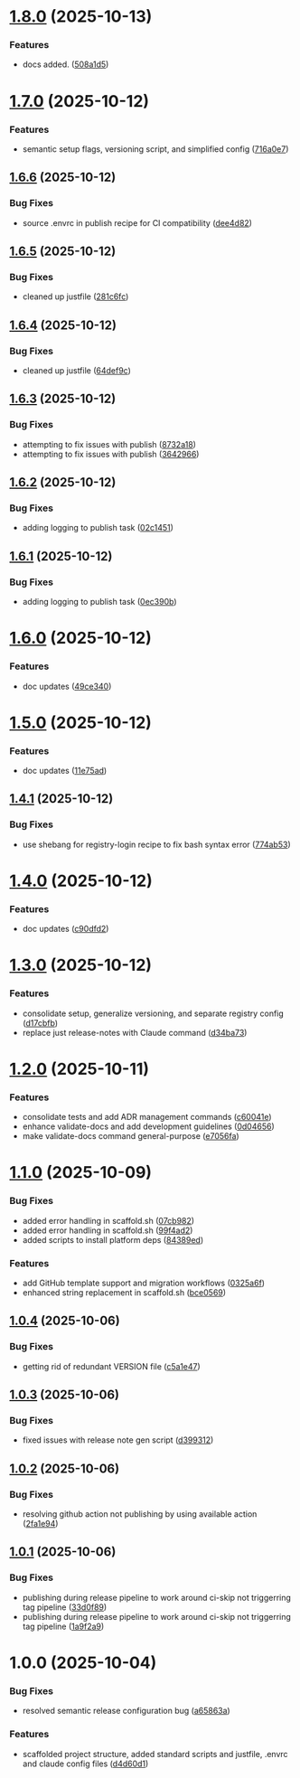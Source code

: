 # [1.8.0](https://github.com/cloudvoyant/lib/compare/v1.7.0...v1.8.0) (2025-10-13)


### Features

* docs added. ([508a1d5](https://github.com/cloudvoyant/lib/commit/508a1d5ff02a48017330a99221ef2a6632516d1a))

# [1.7.0](https://github.com/cloudvoyant/lib/compare/v1.6.6...v1.7.0) (2025-10-12)


### Features

* semantic setup flags, versioning script, and simplified config ([716a0e7](https://github.com/cloudvoyant/lib/commit/716a0e7bbf374ffa7e8223773e7504bbc96a0582))

## [1.6.6](https://github.com/cloudvoyant/lib/compare/v1.6.5...v1.6.6) (2025-10-12)


### Bug Fixes

* source .envrc in publish recipe for CI compatibility ([dee4d82](https://github.com/cloudvoyant/lib/commit/dee4d821f307c7ff2803848fdd516b73a1eed9a2))

## [1.6.5](https://github.com/cloudvoyant/lib/compare/v1.6.4...v1.6.5) (2025-10-12)


### Bug Fixes

* cleaned up justfile ([281c6fc](https://github.com/cloudvoyant/lib/commit/281c6fce7801b9cc90f53bdb192901750268ad67))

## [1.6.4](https://github.com/cloudvoyant/lib/compare/v1.6.3...v1.6.4) (2025-10-12)


### Bug Fixes

* cleaned up justfile ([64def9c](https://github.com/cloudvoyant/lib/commit/64def9c96034e3c01c70e01ef1e58ecae0b04f99))

## [1.6.3](https://github.com/cloudvoyant/lib/compare/v1.6.2...v1.6.3) (2025-10-12)


### Bug Fixes

* attempting to fix issues with publish ([8732a18](https://github.com/cloudvoyant/lib/commit/8732a189610182c00f6c66c423c30bf402e4b2ec))
* attempting to fix issues with publish ([3642966](https://github.com/cloudvoyant/lib/commit/3642966677a9c607e9cc56dea538bae3416e700f))

## [1.6.2](https://github.com/cloudvoyant/lib/compare/v1.6.1...v1.6.2) (2025-10-12)


### Bug Fixes

* adding logging to publish task ([02c1451](https://github.com/cloudvoyant/lib/commit/02c14514bfab8205b50afc047b55c5a9cd826362))

## [1.6.1](https://github.com/cloudvoyant/lib/compare/v1.6.0...v1.6.1) (2025-10-12)


### Bug Fixes

* adding logging to publish task ([0ec390b](https://github.com/cloudvoyant/lib/commit/0ec390bcde8ab6c6ac349e96efb7dfba19523c8e))

# [1.6.0](https://github.com/cloudvoyant/lib/compare/v1.5.0...v1.6.0) (2025-10-12)


### Features

* doc updates ([49ce340](https://github.com/cloudvoyant/lib/commit/49ce340a022fece8c2f04598305c018d4e1aa061))

# [1.5.0](https://github.com/cloudvoyant/lib/compare/v1.4.1...v1.5.0) (2025-10-12)


### Features

* doc updates ([11e75ad](https://github.com/cloudvoyant/lib/commit/11e75ad451e48a0200b77b42c611a54e8984965f))

## [1.4.1](https://github.com/cloudvoyant/lib/compare/v1.4.0...v1.4.1) (2025-10-12)


### Bug Fixes

* use shebang for registry-login recipe to fix bash syntax error ([774ab53](https://github.com/cloudvoyant/lib/commit/774ab53fc6ff3e02373b54d9c343ca5ca1065d62))

# [1.4.0](https://github.com/cloudvoyant/lib/compare/v1.3.0...v1.4.0) (2025-10-12)


### Features

* doc updates ([c90dfd2](https://github.com/cloudvoyant/lib/commit/c90dfd201e2b6557e50a368f2e198fa8ece9d426))

# [1.3.0](https://github.com/cloudvoyant/lib/compare/v1.2.0...v1.3.0) (2025-10-12)


### Features

* consolidate setup, generalize versioning, and separate registry config ([d17cbfb](https://github.com/cloudvoyant/lib/commit/d17cbfbfda8ede27bb3235a9743a044014f40308))
* replace just release-notes with Claude command ([d34ba73](https://github.com/cloudvoyant/lib/commit/d34ba737a848278f6c753111a4add7e6afc3ed78))

# [1.2.0](https://github.com/cloudvoyant/lib/compare/v1.1.0...v1.2.0) (2025-10-11)

### Features

- consolidate tests and add ADR management commands ([c60041e](https://github.com/cloudvoyant/lib/commit/c60041ed5077d3da573dc7a9b33ededaebc863e7))
- enhance validate-docs and add development guidelines ([0d04656](https://github.com/cloudvoyant/lib/commit/0d046560c7c025339df669326c1fea668e310e87))
- make validate-docs command general-purpose ([e7056fa](https://github.com/cloudvoyant/lib/commit/e7056fa8aa3edcacad99c8a53d56c1f6f8532495))

# [1.1.0](https://github.com/cloudvoyant/lib/compare/v1.0.4...v1.1.0) (2025-10-09)

### Bug Fixes

- added error handling in scaffold.sh ([07cb982](https://github.com/cloudvoyant/lib/commit/07cb982c77b43ca91bee52688977797784f97ce0))
- added error handling in scaffold.sh ([99f4ad2](https://github.com/cloudvoyant/lib/commit/99f4ad2202bdea5291dc22701e05365919454461))
- added scripts to install platform deps ([84389ed](https://github.com/cloudvoyant/lib/commit/84389ed459c8cc7874bf3f301f9741e22933d37a))

### Features

- add GitHub template support and migration workflows ([0325a6f](https://github.com/cloudvoyant/lib/commit/0325a6faf6d76a9f72c84419c365cdb956c3e338))
- enhanced string replacement in scaffold.sh ([bce0569](https://github.com/cloudvoyant/lib/commit/bce056919d9a2eadf663839c1d2e99a8331185c4))

## [1.0.4](https://github.com/cloudvoyant/lib/compare/v1.0.3...v1.0.4) (2025-10-06)

### Bug Fixes

- getting rid of redundant VERSION file ([c5a1e47](https://github.com/cloudvoyant/lib/commit/c5a1e4740fedd6420bf42f3b00b2631d5eb6eaeb))

## [1.0.3](https://github.com/cloudvoyant/lib/compare/v1.0.2...v1.0.3) (2025-10-06)

### Bug Fixes

- fixed issues with release note gen script ([d399312](https://github.com/cloudvoyant/lib/commit/d399312ab5d6f53f90b6ebe6fd906b17824aae65))

## [1.0.2](https://github.com/cloudvoyant/lib/compare/v1.0.1...v1.0.2) (2025-10-06)

### Bug Fixes

- resolving github action not publishing by using available action ([2fa1e94](https://github.com/cloudvoyant/lib/commit/2fa1e94b207284a661a11afc1d620fbe393ad111))

## [1.0.1](https://github.com/cloudvoyant/lib/compare/v1.0.0...v1.0.1) (2025-10-06)

### Bug Fixes

- publishing during release pipeline to work around ci-skip not triggerring tag pipeline ([33d0f89](https://github.com/cloudvoyant/lib/commit/33d0f8925e152ffdca540bcf474846e424bb85d1))
- publishing during release pipeline to work around ci-skip not triggerring tag pipeline ([1a9f2a9](https://github.com/cloudvoyant/lib/commit/1a9f2a9e2b21c7d2f6b7c14a3e3d5080cfe4869d))

# 1.0.0 (2025-10-04)

### Bug Fixes

- resolved semantic release configuration bug ([a65863a](https://github.com/cloudvoyant/lib/commit/a65863aa4ef78054d8c8f8161d0431243613c8a6))

### Features

- scaffolded project structure, added standard scripts and justfile, .envrc and claude config files ([d4d60d1](https://github.com/cloudvoyant/lib/commit/d4d60d1b1b93838c03902a4da2010ee79921b560))

